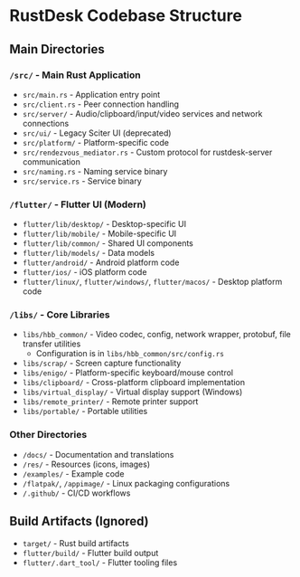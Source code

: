 # RustDesk Codebase Structure

## Main Directories

### `/src/` - Main Rust Application
- `src/main.rs` - Application entry point
- `src/client.rs` - Peer connection handling
- `src/server/` - Audio/clipboard/input/video services and network connections
- `src/ui/` - Legacy Sciter UI (deprecated)
- `src/platform/` - Platform-specific code
- `src/rendezvous_mediator.rs` - Custom protocol for rustdesk-server communication
- `src/naming.rs` - Naming service binary
- `src/service.rs` - Service binary

### `/flutter/` - Flutter UI (Modern)
- `flutter/lib/desktop/` - Desktop-specific UI
- `flutter/lib/mobile/` - Mobile-specific UI
- `flutter/lib/common/` - Shared UI components
- `flutter/lib/models/` - Data models
- `flutter/android/` - Android platform code
- `flutter/ios/` - iOS platform code
- `flutter/linux/`, `flutter/windows/`, `flutter/macos/` - Desktop platform code

### `/libs/` - Core Libraries
- `libs/hbb_common/` - Video codec, config, network wrapper, protobuf, file transfer utilities
  - Configuration is in `libs/hbb_common/src/config.rs`
- `libs/scrap/` - Screen capture functionality
- `libs/enigo/` - Platform-specific keyboard/mouse control
- `libs/clipboard/` - Cross-platform clipboard implementation
- `libs/virtual_display/` - Virtual display support (Windows)
- `libs/remote_printer/` - Remote printer support
- `libs/portable/` - Portable utilities

### Other Directories
- `/docs/` - Documentation and translations
- `/res/` - Resources (icons, images)
- `/examples/` - Example code
- `/flatpak/`, `/appimage/` - Linux packaging configurations
- `/.github/` - CI/CD workflows

## Build Artifacts (Ignored)
- `target/` - Rust build artifacts
- `flutter/build/` - Flutter build output
- `flutter/.dart_tool/` - Flutter tooling files
